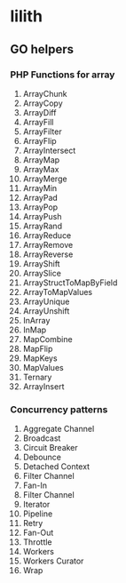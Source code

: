 # lilith

## GO helpers

### PHP Functions for array
1) ArrayChunk
2) ArrayCopy
3) ArrayDiff
4) ArrayFill
5) ArrayFilter
6) ArrayFlip
7) ArrayIntersect
8) ArrayMap
9) ArrayMax
10) ArrayMerge
11) ArrayMin
12) ArrayPad
13) ArrayPop
14) ArrayPush
15) ArrayRand
16) ArrayReduce
17) ArrayRemove
18) ArrayReverse
19) ArrayShift
20) ArraySlice
21) ArrayStructToMapByField
22) ArrayToMapValues
23) ArrayUnique
24) ArrayUnshift
25) InArray
26) InMap
27) MapCombine
28) MapFlip
29) MapKeys
30) MapValues
31) Ternary
32) ArrayInsert

### Concurrency patterns
1) Aggregate Channel
2) Broadcast
3) Circuit Breaker
4) Debounce
5) Detached Context
6) Filter Channel
7) Fan-In
8) Filter Channel
9) Iterator
10) Pipeline
11) Retry
12) Fan-Out
13) Throttle
14) Workers
15) Workers Curator
16) Wrap